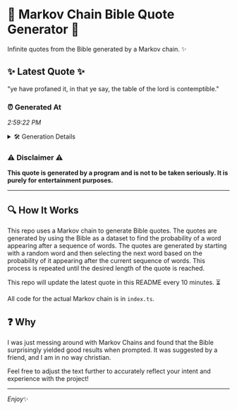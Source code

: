 # 📖 Markov Chain Bible Quote Generator 📖

Infinite quotes from the Bible generated by a Markov chain. ✨

## ✨ Latest Quote ✨
"ye have profaned it, in that ye say, the table of the lord is contemptible."

### ⏰ Generated At
*2:59:22 PM*

<details>
    <summary>🛠️ Generation Details</summary>
    <p>
        <strong>🌱 Seed:</strong> ye<br>
        <strong>🔄 Iterations:</strong> 14<br>
        <strong>📜 Context History:</strong><br>[ ye ]: have<br>[ ye, have ]: profaned<br>[ ye, have, profaned ]: it,<br>[ ye, have, profaned, it, ]: in<br>[ ye, have, profaned, it,, in ]: that<br>[ ye, have, profaned, it,, in, that ]: ye<br>[ have, profaned, it,, in, that, ye ]: say,<br>[ profaned, it,, in, that, ye, say, ]: the<br>[ it,, in, that, ye, say,, the ]: table<br>[ in, that, ye, say,, the, table ]: of<br>[ that, ye, say,, the, table, of ]: the<br>[ ye, say,, the, table, of, the ]: lord<br>[ say,, the, table, of, the, lord ]: is<br>[ the, table, of, the, lord, is ]: contemptible.<br>
    </p>
</details>

### ⚠️ Disclaimer ⚠️
**This quote is generated by a program and is not to be taken seriously. It is purely for entertainment purposes.**

---

## 🔍 How It Works

This repo uses a Markov chain to generate Bible quotes. The quotes are generated by using the Bible as a dataset to find the probability of a word appearing after a sequence of words. The quotes are generated by starting with a random word and then selecting the next word based on the probability of it appearing after the current sequence of words. This process is repeated until the desired length of the quote is reached.

This repo will update the latest quote in this README every 10 minutes. ⏳

All code for the actual Markov chain is in `index.ts`.

## ❓ Why

I was just messing around with Markov Chains and found that the Bible surprisingly yielded good results when prompted. 
It was suggested by a friend, and I am in no way christian.

Feel free to adjust the text further to accurately reflect your intent and experience with the project!

---

*Enjoy*✨
